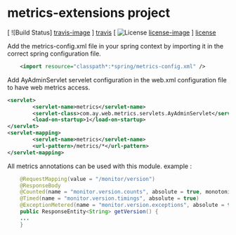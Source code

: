 # metrics-extensions project

[ ![Build Status] [travis-image] ] [travis]
[ ![License] [license-image] ] [license]

 Add the metrics-config.xml file in your spring context by importing it in the correct spring configuration file.
 
```xml
	<import resource="classpath*:*spring/metrics-config.xml" />
```

Add AyAdminServlet servelet configuration in the web.xml configuration file to have web metrics access.

```xml
<servlet>
		<servlet-name>metrics</servlet-name>
		<servlet-class>com.ay.web.metrics.servlets.AyAdminServlet</servlet-class>
		<load-on-startup>1</load-on-startup>
</servlet>
<servlet-mapping>
        <servlet-name>metrics</servlet-name>
        <url-pattern>/metrics/*</url-pattern>
</servlet-mapping>
```

All metrics annotations can be used with this module. example :

```java
	@RequestMapping(value = "/monitor/version")
	@ResponseBody
	@Counted(name = "monitor.version.counts", absolute = true, monotonic = true)
	@Timed(name = "monitor.version.timings", absolute = true)
	@ExceptionMetered(name = "monitor.version.exceptions", absolute = true, cause = Exception.class)
	public ResponseEntity<String> getVersion() {
	...
	}
```



[travis-image]: https://travis-ci.org/YoussefArfaoui/metrics-extensions.svg?branch=master
[travis]: https://travis-ci.org/YoussefArfaoui/metrics-extensions

[license-image]: http://img.shields.io/badge/license-Apache--2-blue.svg?style=flat
[license]: http://www.apache.org/licenses/LICENSE-2.0

